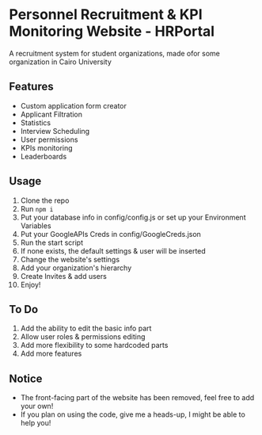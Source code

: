 # Personnel Recruitment & KPI Monitoring Website - HRPortal
A recruitment system for student organizations, made ofor some organization in Cairo University


## Features
* Custom application form creator
* Applicant Filtration
* Statistics
* Interview Scheduling
* User permissions
* KPIs monitoring
* Leaderboards

## Usage
1. Clone the repo
2. Run `npm i`
3. Put your database info in config/config.js or set up your Environment Variables
4. Put your GoogleAPIs Creds in config/GoogleCreds.json
5. Run the start script
6. If none exists, the default settings & user will be inserted
7. Change the website's settings
8. Add your organization's hierarchy
9. Create Invites & add users
10. Enjoy!

## To Do
1. Add the ability to edit the basic info part
2. Allow user roles & permissions editing 
3. Add more flexibility to some hardcoded parts
4. Add more features

## Notice
* The front-facing part of the website has been removed, feel free to add your own!
* If you plan on using the code, give me a heads-up, I might be able to help you!
